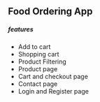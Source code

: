 ## Food Ordering App
##### features

- Add to cart 
- Shopping cart 
- Product Filtering 
- Product page
- Cart and checkout page
- Contact page
- Login and Register page

